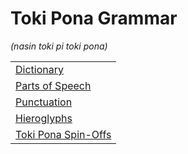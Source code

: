 # Toki Pona Grammar
*(nasin toki pi toki pona)*

| |
|:-|
| [Dictionary](ale-pi-nimi-mute.md) |
| [Parts of Speech](nimi.md) |
| [Punctuation](sitelen-pi-poka-nimi.md) |
| [Hieroglyphs](sitelen-pona.md) |
| [Toki Pona Spin-Offs](toki-sin.md) |

